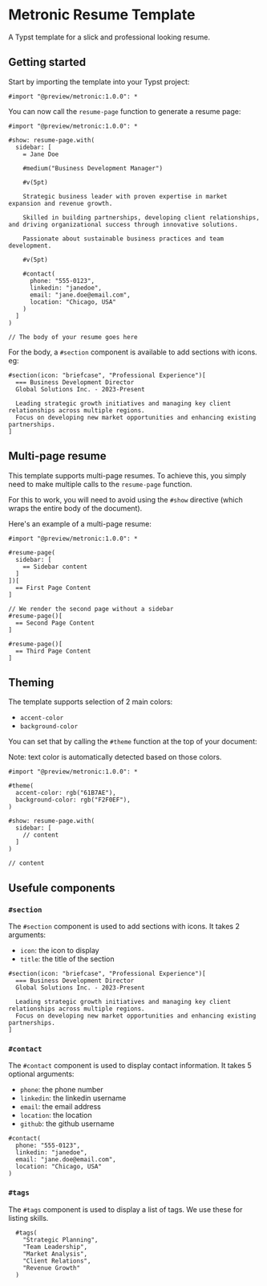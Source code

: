 # Metronic Resume Template

A Typst template for a slick and professional looking resume.

## Getting started

Start by importing the template into your Typst project:

```typst
#import "@preview/metronic:1.0.0": *
```

You can now call the `resume-page` function to generate a resume page:

```typst
#import "@preview/metronic:1.0.0": *

#show: resume-page.with(
  sidebar: [
    = Jane Doe

    #medium("Business Development Manager")

    #v(5pt)

    Strategic business leader with proven expertise in market expansion and revenue growth.

    Skilled in building partnerships, developing client relationships, and driving organizational success through innovative solutions.

    Passionate about sustainable business practices and team development.

    #v(5pt)

    #contact(
      phone: "555-0123",
      linkedin: "janedoe",
      email: "jane.doe@email.com",
      location: "Chicago, USA"
    )
  ]
)

// The body of your resume goes here
```

For the body, a `#section` component is available to add sections with icons. eg:

```typst
#section(icon: "briefcase", "Professional Experience")[
  === Business Development Director
  Global Solutions Inc. - 2023-Present

  Leading strategic growth initiatives and managing key client relationships across multiple regions.
  Focus on developing new market opportunities and enhancing existing partnerships.
]
```

## Multi-page resume

This template supports multi-page resumes. To achieve this, you simply need to make multiple calls to the `resume-page` function.

For this to work, you will need to avoid using the `#show` directive (which wraps the entire body of the document).

Here's an example of a multi-page resume:

```typst
#import "@preview/metronic:1.0.0": *

#resume-page(
  sidebar: [
    == Sidebar content
  ]
])[
  == First Page Content
]

// We render the second page without a sidebar
#resume-page()[
  == Second Page Content
]

#resume-page()[
  == Third Page Content
]
```

## Theming

The template supports selection of 2 main colors:

- `accent-color`
- `background-color`

You can set that by calling the `#theme` function at the top of your document:

Note: text color is automatically detected based on those colors.

```typst
#import "@preview/metronic:1.0.0": *

#theme(
  accent-color: rgb("61B7AE"),
  background-color: rgb("F2F0EF"),
)

#show: resume-page.with(
  sidebar: [
    // content
  ]
)

// content
```

## Usefule components

### `#section`

The `#section` component is used to add sections with icons. It takes 2 arguments:

- `icon`: the icon to display
- `title`: the title of the section

```typst
#section(icon: "briefcase", "Professional Experience")[
  === Business Development Director
  Global Solutions Inc. - 2023-Present

  Leading strategic growth initiatives and managing key client relationships across multiple regions.
  Focus on developing new market opportunities and enhancing existing partnerships.
]
```

### `#contact`

The `#contact` component is used to display contact information. It takes 5 optional arguments:

- `phone`: the phone number
- `linkedin`: the linkedin username
- `email`: the email address
- `location`: the location
- `github`: the github username

```typst
#contact(
  phone: "555-0123",
  linkedin: "janedoe",
  email: "jane.doe@email.com",
  location: "Chicago, USA"
)
```

### `#tags`

The `#tags` component is used to display a list of tags. We use these for listing skills.

```typst
  #tags(
    "Strategic Planning",
    "Team Leadership",
    "Market Analysis",
    "Client Relations",
    "Revenue Growth"
  )
```
